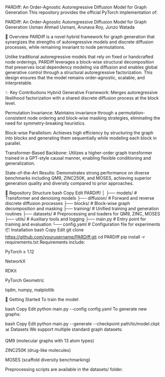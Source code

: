 PARDiff: An Order-Agnostic Autoregressive Diffusion Model for Graph Generation
This repository provides the official PyTorch implementation of:

PARDiff: An Order-Agnostic Autoregressive Diffusion Model for Graph Generation
Usman Ahmad Usmani, Arunava Roy, Junzo Watada

🧠 Overview
PARDiff is a novel hybrid framework for graph generation that synergizes the strengths of autoregressive models and discrete diffusion processes, while remaining invariant to node permutations.

Unlike traditional autoregressive models that rely on fixed or handcrafted node orderings, PARDiff leverages a block-wise structural decomposition that preserves local dependency modeling via diffusion and enables global generative control through a structural autoregressive factorization. This design ensures that the model remains order-agnostic, scalable, and interpretable.

✨ Key Contributions
Hybrid Generative Framework: Merges autoregressive likelihood factorization with a shared discrete diffusion process at the block level.

Permutation Invariance: Maintains invariance through a permutation-consistent node ordering and block-wise masking strategies, eliminating the need for symmetry-breaking heuristics.

Block-wise Parallelism: Achieves high efficiency by structuring the graph into blocks and generating them sequentially while modeling each block in parallel.

Transformer-Based Backbone: Utilizes a higher-order graph transformer trained in a GPT-style causal manner, enabling flexible conditioning and generalization.

State-of-the-Art Results: Demonstrates strong performance on diverse benchmarks including QM9, ZINC250K, and MOSES, achieving superior generation quality and diversity compared to prior approaches.

📂 Repository Structure
bash
Copy
Edit
PARDiff/
│
├── models/                # Transformer and denoising models
├── diffusion/             # Forward and reverse discrete diffusion processes
├── blocks/                # Block-wise graph decomposition and masking
├── training/              # Unified training and generation routines
├── datasets/              # Preprocessing and loaders for QM9, ZINC, MOSES
├── utils/                 # Auxiliary tools and logging
├── main.py                # Entry point for training and evaluation
└── config.yaml            # Configuration file for experiments
📦 Installation
bash
Copy
Edit
git clone https://github.com/yourusername/PARDiff.git
cd PARDiff
pip install -r requirements.txt
Requirements include:

PyTorch ≥ 1.12

NetworkX

RDKit

PyTorch Geometric

tqdm, numpy, matplotlib

🚀 Getting Started
To train the model:

bash
Copy
Edit
python main.py --config config.yaml
To generate new graphs:

bash
Copy
Edit
python main.py --generate --checkpoint path/to/model.ckpt
📊 Datasets
We support multiple standard graph datasets:

QM9 (molecular graphs with 13 atom types)

ZINC250K (drug-like molecules)

MOSES (scaffold diversity benchmarking)

Preprocessing scripts are available in the datasets/ folder.

